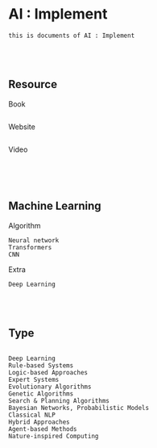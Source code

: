 <!--------------------------------------------------------------------------------- Description -->
# AI : Implement
    this is documents of AI : Implement

<!--------------------------------------------------------------------------------- Resource -->
<br><br>

## Resource  
<!-------------------------- Book -->
Book
```
```
<!-------------------------- Website -->
Website
```
```
<!-------------------------- Video -->
Video
```
```

<!--------------------------------------------------------------------------------- Machine Learning -->
<br><br>

## Machine Learning
Algorithm
```
Neural network
Transformers
CNN
```
Extra
```
Deep Learning
```

<!--------------------------------------------------------------------------------- Type -->
<br><br>

## Type
```

Deep Learning
Rule-based Systems
Logic-based Approaches
Expert Systems
Evolutionary Algorithms
Genetic Algorithms
Search & Planning Algorithms
Bayesian Networks, Probabilistic Models
Classical NLP
Hybrid Approaches
Agent-based Methods
Nature-inspired Computing
```

